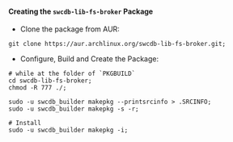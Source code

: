 

#### Creating the `swcdb-lib-fs-broker` Package

* Clone the package from AUR:
```
git clone https://aur.archlinux.org/swcdb-lib-fs-broker.git;
```


* Configure, Build and Create the Package:
```
# while at the folder of `PKGBUILD`
cd swcdb-lib-fs-broker;
chmod -R 777 ./;

sudo -u swcdb_builder makepkg --printsrcinfo > .SRCINFO;
sudo -u swcdb_builder makepkg -s -r;

# Install
sudo -u swcdb_builder makepkg -i;
```
